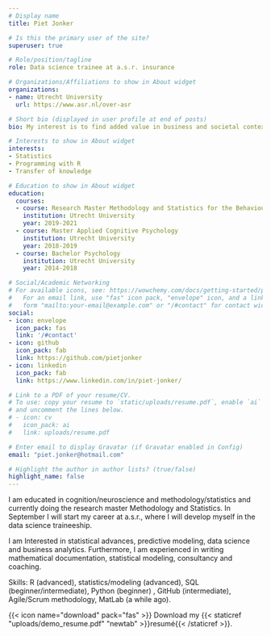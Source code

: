 ```yaml
---
# Display name
title: Piet Jonker

# Is this the primary user of the site?
superuser: true

# Role/position/tagline
role: Data science trainee at a.s.r. insurance

# Organizations/Affiliations to show in About widget
organizations:
- name: Utrecht University
  url: https://www.asr.nl/over-asr

# Short bio (displayed in user profile at end of posts)
bio: My interest is to find added value in business and societal context using statistical knowledge and programming.

# Interests to show in About widget
interests:
- Statistics
- Programming with R
- Transfer of knowledge

# Education to show in About widget
education:
  courses:
  - course: Research Master Methodology and Statistics for the Behavioural, Biomedical and Socials Sciences
    institution: Utrecht University
    year: 2019-2021
  - course: Master Applied Cognitive Psychology
    institution: Utrecht University
    year: 2018-2019
  - course: Bachelor Psychology
    institution: Utrecht University
    year: 2014-2018

# Social/Academic Networking
# For available icons, see: https://wowchemy.com/docs/getting-started/page-builder/#icons
#   For an email link, use "fas" icon pack, "envelope" icon, and a link in the
#   form "mailto:your-email@example.com" or "/#contact" for contact widget.
social:
- icon: envelope
  icon_pack: fas
  link: '/#contact'
- icon: github
  icon_pack: fab
  link: https://github.com/pietjonker
- icon: linkedin
  icon_pack: fab
  link: https://www.linkedin.com/in/piet-jonker/

# Link to a PDF of your resume/CV.
# To use: copy your resume to `static/uploads/resume.pdf`, enable `ai` icons in `params.toml`, 
# and uncomment the lines below.
# - icon: cv
#   icon_pack: ai
#   link: uploads/resume.pdf

# Enter email to display Gravatar (if Gravatar enabled in Config)
email: "piet.jonker@hotmail.com"

# Highlight the author in author lists? (true/false)
highlight_name: false
---
```


I am educated in cognition/neuroscience and methodology/statistics and currently doing the research master Methodology and Statistics. In September I will start my career at a.s.r., where I will develop myself in the data science traineeship. 

I am Interested in statistical advances, predictive modeling, data science and business analytics. Furthermore, I am experienced in writing mathematical documentation, statistical modeling, consultancy and coaching.

Skills: R (advanced), statistics/modeling (advanced), SQL (beginner/intermediate), Python (beginner) , GitHub (intermediate), Agile/Scrum methodology, MatLab (a while ago).

{{< icon name="download" pack="fas" >}} Download my {{< staticref "uploads/demo_resume.pdf" "newtab" >}}resumé{{< /staticref >}}.
